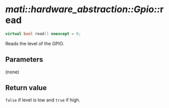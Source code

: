 # _mati::hardware_abstraction::Gpio::_**read**

```cpp
virtual bool read() noexcept = 0;
```

Reads the level of the GPIO.

## Parameters

(none)

## Return value
`false` if level is low and `true` if high. 